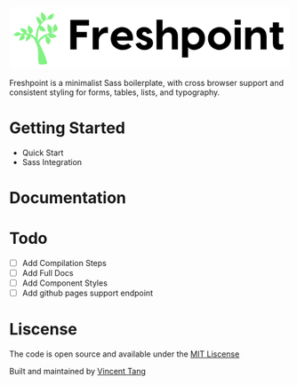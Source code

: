![](docs\images\freshpoint-logo.png)

Freshpoint is a minimalist Sass boilerplate, with cross browser support and consistent styling for forms, tables, lists, and typography.

# Getting Started

- Quick Start
- Sass Integration

# Documentation

# Todo

- [ ] Add Compilation Steps
- [ ] Add Full Docs
- [ ] Add Component Styles
- [ ] Add github pages support endpoint

# Liscense

The code is open source and available under the [MIT Liscense](https://opensource.org/licenses/MIT)

Built and maintained by [Vincent Tang](https://vincentmtang.com)
